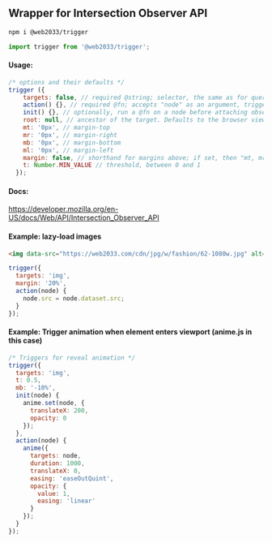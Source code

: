 ## Wrapper for Intersection Observer API

```sh
npm i @web2033/trigger
```

```js
import trigger from '@web2033/trigger';
```

#### Usage:

```js
/* options and their defaults */
trigger ({
    targets: false, // required @string; selector, the same as for querySelectorAll(selector)
    action() {}, // required @fn; accepts "node" as an argument, triggered once per node
    init() {}, // optionally, run a @fn on a node before attaching observer to it
    root: null, // ancestor of the target. Defaults to the browser viewport if not specified or if null.
    mt: '0px', // margin-top
    mr: '0px', // margin-right
    mb: '0px', // margin-bottom
    ml: '0px', // margin-left
    margin: false, // shorthand for margins above; if set, then "mt, mr, mb, ml" are ignored
    t: Number.MIN_VALUE // threshold, between 0 and 1
  });
```

#### Docs:

https://developer.mozilla.org/en-US/docs/Web/API/Intersection_Observer_API

#### Example: lazy-load images

```html
<img data-src="https://web2033.com/cdn/jpg/w/fashion/62-1080w.jpg" alt="">
```

```js
trigger({
  targets: 'img',
  margin: '20%',
  action(node) {
    node.src = node.dataset.src;
  }
});
```

#### Example: Trigger animation when element enters viewport (anime.js in this case)

```js
/* Triggers for reveal animation */
trigger({
  targets: 'img',
  t: 0.5,
  mb: '-10%',
  init(node) {
    anime.set(node, {
      translateX: 200,
      opacity: 0
    });
  },
  action(node) {
    anime({
      targets: node,
      duration: 1000,
      translateX: 0,
      easing: 'easeOutQuint',
      opacity: {
        value: 1,
        easing: 'linear'
      }
    });
  }
});
```